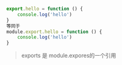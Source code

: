 ```js
export.hello = function () {
    console.log('hello')
}
等同于
module.export.hello = function () {
    console.log('hello')
}
```

> exports 是 module.expores的一个引用